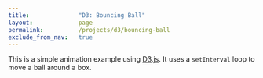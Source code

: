 ```yaml
---
title:              "D3: Bouncing Ball"
layout:             page
permalink:          /projects/d3/bouncing-ball
exclude_from_nav:   true
---
```


This is a simple animation example using [D3.js](https://d3js.org). It uses a `setInterval` loop to move a ball around a box.

<svg id="tabletop"></svg>

<script type="text/javascript" src="https://d3js.org/d3.v5.js"></script>
<script type="text/javascript" src="https://rawgit.com/jarrettmeyer/cb4bcd3faf63e6def08262994a7dfa5e/raw/edd943eba61f222c43f44bd3a9f027c5fe5ca5d4/bouncing-ball.js"></script>

<script src="https://gist.github.com/jarrettmeyer/cb4bcd3faf63e6def08262994a7dfa5e.js"></script>
